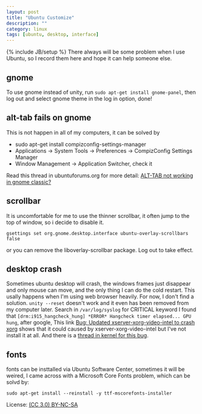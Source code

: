 ```yaml
---
layout: post
title: "Ubuntu Customize"
description: ""
category: linux
tags: [ubuntu, desktop, interface]
---
```

{% include JB/setup %}
There always will be some problem when I use Ubuntu, so I record them here and hope it can help someone else.

## gnome

To use gnome instead of unity, run `sudo apt-get install gnome-panel`, then log out and select gnome theme in the log in option, done!

## alt-tab fails on gnome

This is not happen in all of my computers, it can be solved by

* sudo apt-get install compizconfig-settings-manager
* Applications -> System Tools -> Preferences -> CompizConfig Settings Manager
* Window Management -> Application Switcher, check it

Read this thread in ubuntuforums.org for more detail: [ALT-TAB not working in gnome classic?][0]

## scrollbar

It is uncomfortable for me to use the thinner scrollbar, it often jump to the top of window, so i decide to disable it.

    gsettings set org.gnome.desktop.interface ubuntu-overlay-scrollbars false

or you can remove the liboverlay-scrollbar package. Log out to take effect.

## desktop crash

Sometimes ubuntu desktop will crash, the windows frames just disappear and only mouse can move, and the only thing I can do the cold restart. This usally happens when I'm using web browser heavily. For now, I don't find a solution. `unity --reset` doesn't work and it even has been removed from my computer later. Search in `/var/log/syslog` for CRITICAL keyword I found that `[drm:i915_hangcheck_hung] *ERROR* Hangcheck timer elapsed... GPU hung`, after google, This link [Bug: Updated xserver-xorg-video-intel to crash xorg][1] shows that it could caused by xserver-xorg-video-intel but I've not install it at all. And there is a [thread in kernel for this bug][2].

## fonts

fonts can be insttalled via Ubuntu Software Center, sometimes it will be weired, I came across with a Microsoft Core Fonts problem, which can be solvd by:

    sudo apt-get install --reinstall -y ttf-mscorefonts-installer


[0]: http://ubuntuforums.org/showthread.php?t=1968630
[1]: http://ubuntuforums.org/showthread.php?t=2128691
[2]: https://bugzilla.kernel.org/show_bug.cgi?id=49571

License: [(CC 3.0) BY-NC-SA](http://creativecommons.org/licenses/by-nc-sa/3.0/)
